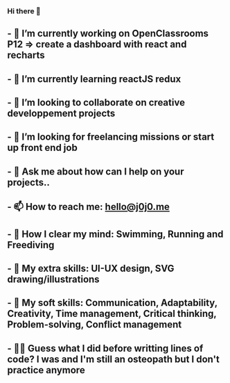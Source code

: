 ### Hi there 👋

## - 🔭 I’m currently working on OpenClassrooms P12 => create a dashboard with react and recharts 
## - 🌱 I’m currently learning reactJS redux
## - 👯 I’m looking to collaborate on creative developpement projects
## - 🤔 I’m looking for freelancing missions or start up front end job
## - 💬 Ask me about how can I help on your projects..
## - 📫 How to reach me: hello@j0j0.me
## - 🤯 How I clear my mind: Swimming, Running and Freediving
## - 🎨 My extra skills: UI-UX design, SVG drawing/illustrations
## - 🤙 My soft skills: Communication, Adaptability, Creativity, Time management, Critical thinking, Problem-solving, Conflict management
## - 👨‍⚕️ Guess what I did before writting lines of code? I was and I'm still an osteopath but I don't practice anymore

